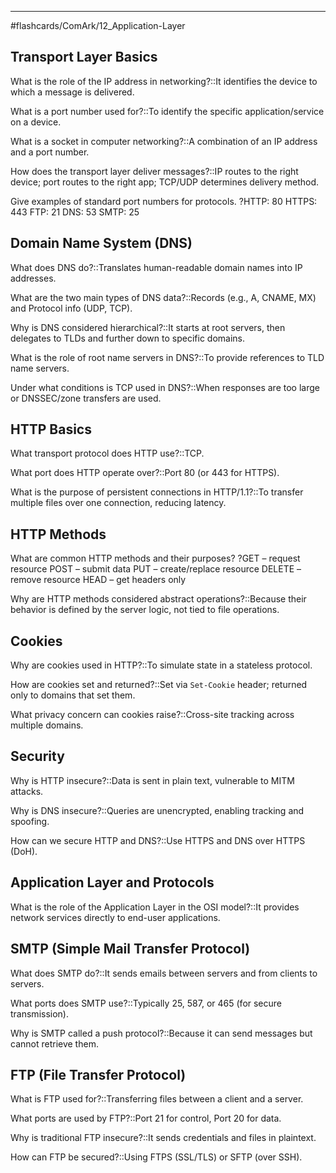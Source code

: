 ___
#flashcards/ComArk/12_Application-Layer

## Transport Layer Basics

What is the role of the IP address in networking?::It identifies the device to which a message is delivered.
<!--SR:!2025-07-18,32,270-->

What is a port number used for?::To identify the specific application/service on a device.
<!--SR:!2025-06-21,5,233-->

What is a socket in computer networking?::A combination of an IP address and a port number.
<!--SR:!2025-07-04,18,250-->

How does the transport layer deliver messages?::IP routes to the right device; port routes to the right app; TCP/UDP determines delivery method.
<!--SR:!2025-06-20,4,220-->

Give examples of standard port numbers for protocols. ?HTTP: 80 HTTPS: 443 FTP: 21 DNS: 53 SMTP: 25

## Domain Name System (DNS)

What does DNS do?::Translates human-readable domain names into IP addresses.
<!--SR:!2025-06-21,5,236-->

What are the two main types of DNS data?::Records (e.g., A, CNAME, MX) and Protocol info (UDP, TCP).
<!--SR:!2025-06-20,4,210-->

Why is DNS considered hierarchical?::It starts at root servers, then delegates to TLDs and further down to specific domains.
<!--SR:!2025-06-21,5,233-->

What is the role of root name servers in DNS?::To provide references to TLD name servers.
<!--SR:!2025-06-20,4,210-->

Under what conditions is TCP used in DNS?::When responses are too large or DNSSEC/zone transfers are used.
<!--SR:!2025-06-21,5,233-->

## HTTP Basics

What transport protocol does HTTP use?::TCP.
<!--SR:!2025-06-18,2,213-->

What port does HTTP operate over?::Port 80 (or 443 for HTTPS).
<!--SR:!2025-06-20,4,210-->

What is the purpose of persistent connections in HTTP/1.1?::To transfer multiple files over one connection, reducing latency.
<!--SR:!2025-06-29,13,230-->

## HTTP Methods

What are common HTTP methods and their purposes? ?GET – request resource POST – submit data PUT – create/replace resource DELETE – remove resource HEAD – get headers only

Why are HTTP methods considered abstract operations?::Because their behavior is defined by the server logic, not tied to file operations.
<!--SR:!2025-06-18,2,213-->

## Cookies

Why are cookies used in HTTP?::To simulate state in a stateless protocol.
<!--SR:!2025-06-21,5,233-->

How are cookies set and returned?::Set via `Set-Cookie` header; returned only to domains that set them.
<!--SR:!2025-06-18,2,216-->

What privacy concern can cookies raise?::Cross-site tracking across multiple domains.
<!--SR:!2025-06-18,2,213-->

## Security

Why is HTTP insecure?::Data is sent in plain text, vulnerable to MITM attacks.
<!--SR:!2025-06-21,5,233-->

Why is DNS insecure?::Queries are unencrypted, enabling tracking and spoofing.
<!--SR:!2025-07-06,20,250-->

How can we secure HTTP and DNS?::Use HTTPS and DNS over HTTPS (DoH).
<!--SR:!2025-06-28,12,230-->

## Application Layer and Protocols

What is the role of the Application Layer in the OSI model?::It provides network services directly to end-user applications.
<!--SR:!2025-06-18,2,213-->

## SMTP (Simple Mail Transfer Protocol)

What does SMTP do?::It sends emails between servers and from clients to servers.
<!--SR:!2025-06-21,5,233-->

What ports does SMTP use?::Typically 25, 587, or 465 (for secure transmission).
<!--SR:!2025-06-18,2,200-->

Why is SMTP called a push protocol?::Because it can send messages but cannot retrieve them.
<!--SR:!2025-06-18,2,216-->

## FTP (File Transfer Protocol)

What is FTP used for?::Transferring files between a client and a server.
<!--SR:!2025-06-21,5,236-->

What ports are used by FTP?::Port 21 for control, Port 20 for data.
<!--SR:!2025-06-18,2,200-->

Why is traditional FTP insecure?::It sends credentials and files in plaintext.
<!--SR:!2025-06-20,4,220-->

How can FTP be secured?::Using FTPS (SSL/TLS) or SFTP (over SSH).
<!--SR:!2025-06-18,2,213-->
